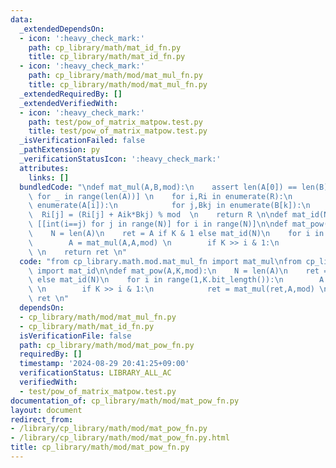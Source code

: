 ```yaml
---
data:
  _extendedDependsOn:
  - icon: ':heavy_check_mark:'
    path: cp_library/math/mat_id_fn.py
    title: cp_library/math/mat_id_fn.py
  - icon: ':heavy_check_mark:'
    path: cp_library/math/mod/mat_mul_fn.py
    title: cp_library/math/mod/mat_mul_fn.py
  _extendedRequiredBy: []
  _extendedVerifiedWith:
  - icon: ':heavy_check_mark:'
    path: test/pow_of_matrix_matpow.test.py
    title: test/pow_of_matrix_matpow.test.py
  _isVerificationFailed: false
  _pathExtension: py
  _verificationStatusIcon: ':heavy_check_mark:'
  attributes:
    links: []
  bundledCode: "\ndef mat_mul(A,B,mod):\n    assert len(A[0]) == len(B)\n    R = [[0]*len(B[0])\
    \ for _ in range(len(A))] \n    for i,Ri in enumerate(R):\n        for k,Aik in\
    \ enumerate(A[i]):\n            for j,Bkj in enumerate(B[k]):\n              \
    \  Ri[j] = (Ri[j] + Aik*Bkj) % mod  \n    return R \n\ndef mat_id(N):\n    return\
    \ [[int(i==j) for j in range(N)] for i in range(N)]\n\ndef mat_pow(A,K,mod):\n\
    \    N = len(A)\n    ret = A if K & 1 else mat_id(N)\n    for i in range(1,K.bit_length()):\n\
    \        A = mat_mul(A,A,mod) \n        if K >> i & 1:\n            ret = mat_mul(ret,A,mod)\
    \ \n    return ret \n"
  code: "from cp_library.math.mod.mat_mul_fn import mat_mul\nfrom cp_library.math.mat_id_fn\
    \ import mat_id\n\ndef mat_pow(A,K,mod):\n    N = len(A)\n    ret = A if K & 1\
    \ else mat_id(N)\n    for i in range(1,K.bit_length()):\n        A = mat_mul(A,A,mod)\
    \ \n        if K >> i & 1:\n            ret = mat_mul(ret,A,mod) \n    return\
    \ ret \n"
  dependsOn:
  - cp_library/math/mod/mat_mul_fn.py
  - cp_library/math/mat_id_fn.py
  isVerificationFile: false
  path: cp_library/math/mod/mat_pow_fn.py
  requiredBy: []
  timestamp: '2024-08-29 20:41:25+09:00'
  verificationStatus: LIBRARY_ALL_AC
  verifiedWith:
  - test/pow_of_matrix_matpow.test.py
documentation_of: cp_library/math/mod/mat_pow_fn.py
layout: document
redirect_from:
- /library/cp_library/math/mod/mat_pow_fn.py
- /library/cp_library/math/mod/mat_pow_fn.py.html
title: cp_library/math/mod/mat_pow_fn.py
---
```

